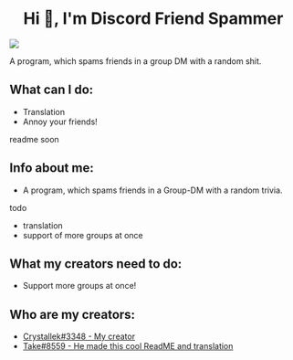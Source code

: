 <h1 align="center">Hi 👋, I'm Discord Friend Spammer</h1>
<img src="https://komarev.com/ghpvc/?username=aszope&style=flat-square&label=REPO+VIEWS" />

A program, which spams friends in a group DM with a random shit.
## What can I do:
- Translation
- Annoy your friends!

readme soon
## Info about me:
- A program, which spams friends in a Group-DM with a random trivia.

todo
  - translation
  - support of more groups at once
## What my creators need to do:
- Support more groups at once!

## Who are my creators:
- [Crystallek#3348 - My creator](https://github.com/Crystallek)
- [Take#8559 - He made this cool ReadME and translation](https://github.com/takoda121)
